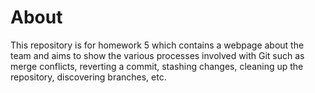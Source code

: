 # About
This repository is for homework 5 which contains a webpage about the team and aims to show the various processes involved with Git such as merge conflicts, reverting a commit, stashing changes, cleaning up the repository, discovering branches, etc.

